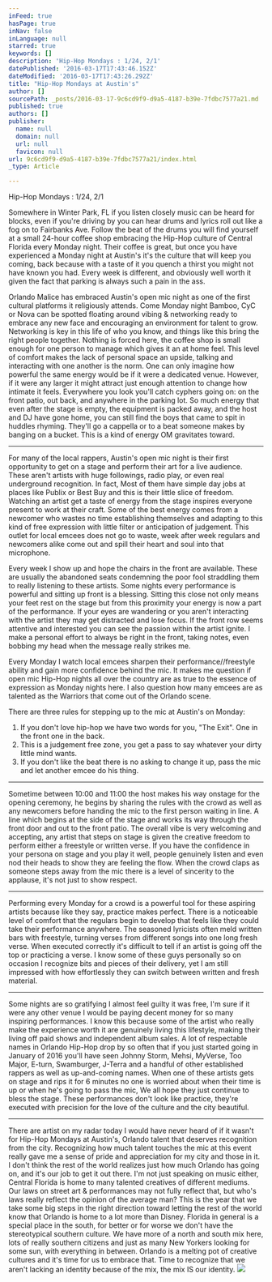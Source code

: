 ```yaml
---
inFeed: true
hasPage: true
inNav: false
inLanguage: null
starred: true
keywords: []
description: 'Hip-Hop Mondays : 1/24, 2/1'
datePublished: '2016-03-17T17:43:46.152Z'
dateModified: '2016-03-17T17:43:26.292Z'
title: "Hip-Hop Mondays at Austin's"
author: []
sourcePath: _posts/2016-03-17-9c6cd9f9-d9a5-4187-b39e-7fdbc7577a21.md
published: true
authors: []
publisher:
  name: null
  domain: null
  url: null
  favicon: null
url: 9c6cd9f9-d9a5-4187-b39e-7fdbc7577a21/index.html
_type: Article

---
```

Hip-Hop Mondays : 1/24, 2/1

Somewhere in Winter Park, FL if you listen closely music can be heard for blocks, even if you're driving by you can hear drums and lyrics roll out like a fog on to Fairbanks Ave. Follow the beat of the drums you will find yourself at a small 24-hour coffee shop embracing the Hip-Hop culture of Central Florida every Monday night. Their coffee is great, but once you have experienced a Monday night at Austin's it's the culture that will keep you coming, back because with a taste of it you quench a thirst you might not have known you had. Every week is different, and obviously well worth it given the fact that parking is always such a pain in the ass.

Orlando Malice has embraced Austin's open mic night as one of the first cultural platforms it religiously attends. Come Monday night Bamboo, CyC or Nova can be spotted floating around vibing & networking ready to embrace any new face and encouraging an environment for talent to grow. Networking is key in this life of who you know, and things like this bring the right people together. Nothing is forced here, the coffee shop is small enough for one person to manage which gives it an at home feel. This level of comfort makes the lack of personal space an upside, talking and interacting with one another is the norm. One can only imagine how powerful the same energy would be if it were a dedicated venue. However, if it were any larger it might attract just enough attention to change how intimate it feels. Everywhere you look you'll catch cyphers going on: on the front patio, out back, and anywhere in the parking lot. So much energy that even after the stage is empty, the equipment is packed away, and the host and DJ have gone home, you can still find the boys that came to spit in huddles rhyming. They'll go a cappella or to a beat someone makes by banging on a bucket. This is a kind of energy OM gravitates toward.

****

For many of the local rappers, Austin's open mic night is their first opportunity to get on a stage and perform their art for a live audience.  These aren't artists with huge followings, radio play, or even real underground recognition. In fact, Most of them have simple day jobs at places like Publix or Best Buy and this is their little slice of freedom. Watching an artist get a taste of energy from the stage inspires everyone present to work at their craft. Some of the best energy comes from a newcomer who wastes no time establishing themselves and adapting to this kind of free expression with little filter or anticipation of judgement. This outlet for local emcees does not  go to waste, week after week regulars and newcomers alike come out and spill their heart and soul into that microphone. 

Every week I show up and hope the chairs in the front are available. These are usually the abandoned seats condemning the poor fool straddling them to really listening to these artists. Some nights every performance is powerful and sitting up front is a blessing.  Sitting this close not only means your feet rest on the stage but from this proximity your energy is now a part of the performance. If your eyes are wandering or you aren't interacting with the artist they may get distracted and lose focus. If the front row seems attentive and interested you can see the passion within the artist ignite. I make a personal effort to always be right in the front, taking notes, even bobbing my head when the message really strikes me.

Every Monday I watch local emcees sharpen their performance//freestyle ability and gain more confidence behind the mic. It makes me question if open mic Hip-Hop nights all over the country are as true to the essence of expression as Monday nights here. I also question how many emcees are as talented as the Warriors that come out of the Orlando scene.

There are three rules for stepping up to the mic at Austin's on Monday:

1. If you don't love hip-hop we have two words for you, "The Exit". One in the front one in the back.
2. This is a judgement free zone, you get a pass to say whatever your dirty little mind wants.
3. If you don't like the beat there is no asking to change it up, pass the mic and let another emcee do his thing.

****

Sometime between 10:00 and 11:00 the host makes his way onstage for the opening ceremony, he begins by sharing the rules with the crowd as well as any newcomers before handing the mic to the first person waiting in line. A line which begins at the side of the stage and works its way through the front door and out to the front patio.  The overall vibe is very welcoming and accepting, any artist that steps on stage is given the creative freedom to perform either a freestyle or written verse.  If you have the confidence in your persona on stage and you play it well, people genuinely listen and even nod their heads to show they are feeling the flow. When the crowd claps as someone steps away from the mic there is a level of sincerity to the applause, it's not just to show respect.

****

Performing every Monday for a crowd is a powerful tool for these aspiring artists because like they say, practice makes perfect. There is a noticeable level of comfort that the regulars begin to develop that feels like they could take their performance anywhere. The seasoned lyricists often meld written bars with freestyle, turning verses from different songs into one long fresh verse. When executed correctly it's difficult to tell if an artist is going off the top or practicing a verse. I know some of these guys personally so on occasion I recognize bits and  pieces of their delivery, yet I am still impressed with how effortlessly they can switch between written and fresh material. 

****

Some nights are so gratifying I almost feel guilty it was free, I'm sure if it were any other venue I would be paying decent money for so many inspiring performances. I know this because some of the artist who really make the experience worth it are genuinely living this lifestyle, making their living off paid shows and independent album sales. A lot of respectable names in Orlando Hip-Hop drop by so often that if you just started going in January of 2016 you'll have seen Johnny Storm, Mehsi, MyVerse, Too Major, E-turn, Swamburger, J-Terra and a handful of other established rappers as well as up-and-coming names. When one of these artists gets on stage and rips it for 6 minutes no one is worried about when their time is up or when he's going to pass the mic, We all hope they just continue to bless the stage. These performances don't look like practice, they're executed with precision for the love of the culture and the city beautiful. 

****

There are artist on my radar today I would have never heard of if it wasn't for Hip-Hop Mondays at Austin's, Orlando talent that deserves recognition from the city. Recognizing how much talent touches the mic at this event really gave me a sense of pride and appreciation for my city and those in it. I don't think the rest of the world realizes just how much Orlando has going on, and it's our job to get it out there. I'm not just speaking on music either, Central Florida is home to many talented creatives of different mediums. Our laws on street art & performances may not fully reflect that, but who's laws really reflect the opinion of the average man? This is the year that we take some big steps in the right direction toward letting the rest of the world know that Orlando is home to a lot more than Disney. Florida in general is a special place in the south, for better or for worse we don't have the stereotypical southern culture. We have more of a north and south mix here, lots of really southern citizens and just as many New Yorkers looking for some sun, with everything in between. Orlando is a melting pot of creative cultures and it's time for us to embrace that. Time to recognize that we aren't lacking an identity because of the mix, the mix IS our identity.
![](https://the-grid-user-content.s3-us-west-2.amazonaws.com/4710d6e1-898a-4967-85ee-1063df9796b9.jpg)